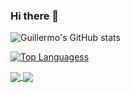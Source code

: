 ### Hi there 👋

![Guillermo's GitHub stats](https://github-readme-stats.vercel.app/api?username=anuraghazra&count_private=trueshow_icons=true&theme=dracula&hide=contribs,prs)

[![Top Languagess](https://github-readme-stats.vercel.app/api/top-langs/?username=ghernandez0044)](https://github.com/ghernandez0044/github-readme-stats)

<a href="https://github.com/anuraghazra/github-readme-stats">
  <img align="center" src="https://github-readme-stats.vercel.app/api/pin/?username=anuraghazra&repo=github-readme-stats" />
</a>
<a href="https://github.com/anuraghazra/convoychat">
  <img align="center" src="https://github-readme-stats.vercel.app/api/pin/?username=anuraghazra&repo=convoychat" />
</a>
